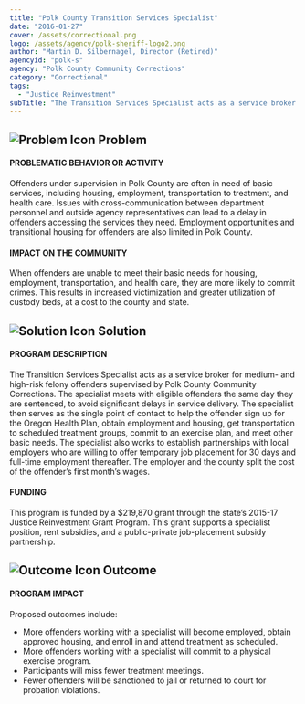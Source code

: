 ```yaml
---
title: "Polk County Transition Services Specialist"
date: "2016-01-27"
cover: /assets/correctional.png
logo: /assets/agency/polk-sheriff-logo2.png
author: "Martin D. Silbernagel, Director (Retired)"
agencyid: "polk-s"
agency: "Polk County Community Corrections"
category: "Correctional"
tags:
  - "Justice Reinvestment"
subTitle: "The Transition Services Specialist acts as a service broker for medium- and high-risk felony offenders supervised by Polk County Community Corrections."
---
```

## ![Problem Icon](https://github.com/google/material-design-icons/raw/master/alert/1x_web/ic_error_outline_black_48dp.png "Problem") Problem

#### PROBLEMATIC BEHAVIOR OR ACTIVITY

Offenders under supervision in Polk County are often in need of basic services, including housing, employment, transportation to treatment, and health care. Issues with cross-communication between department personnel and outside agency representatives can lead to a delay in offenders accessing the services they need. Employment opportunities and transitional housing for offenders are also limited in Polk County.

#### IMPACT ON THE COMMUNITY

When offenders are unable to meet their basic needs for housing, employment, transportation, and health care, they are more likely to commit crimes. This results in increased victimization and greater utilization of custody beds, at a cost to the county and state.

## ![Solution Icon](https://github.com/google/material-design-icons/raw/master/action/1x_web/ic_lightbulb_outline_black_48dp.png "Solution") Solution

#### PROGRAM DESCRIPTION

The Transition Services Specialist acts as a service broker for medium- and high-risk felony offenders supervised by Polk County Community Corrections. The specialist meets with eligible offenders the same day they are sentenced, to avoid significant delays in service delivery. The specialist then serves as the single point of contact to help the offender sign up for the Oregon Health Plan, obtain employment and housing, get transportation to scheduled treatment groups, commit to an exercise plan, and meet other basic needs.
The specialist also works to establish partnerships with local employers who are willing to offer temporary job placement for 30 days and full-time employment thereafter. The employer and the county split the cost of the offender’s first month’s wages.

#### FUNDING

This program is funded by a $219,870 grant through the state’s 2015-17 Justice Reinvestment Grant Program. This grant supports a specialist position, rent subsidies, and a public-private job-placement subsidy partnership.

## ![Outcome Icon](https://github.com/google/material-design-icons/raw/master/action/1x_web/ic_view_list_black_48dp.png "Outcome") Outcome

#### PROGRAM IMPACT

Proposed outcomes include:

* More offenders working with a specialist will become employed, obtain approved housing, and enroll in and attend treatment as scheduled.
* More offenders working with a specialist will commit to a physical exercise program.
* Participants will miss fewer treatment meetings.
* Fewer offenders will be sanctioned to jail or returned to court for probation violations.
